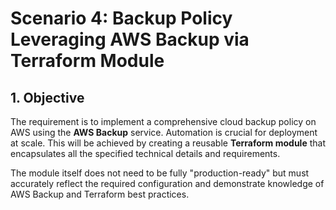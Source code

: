 # Scenario 4: Backup Policy Leveraging AWS Backup via Terraform Module

## 1. Objective

The requirement is to implement a comprehensive cloud backup policy on AWS using the **AWS Backup** service. Automation is crucial for deployment at scale. This will be achieved by creating a reusable **Terraform module** that encapsulates all the specified technical details and requirements.

The module itself does not need to be fully "production-ready" but must accurately reflect the required configuration and demonstrate knowledge of AWS Backup and Terraform best practices.